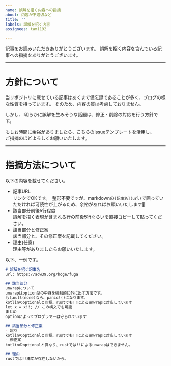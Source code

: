 ```yaml
---
name: 誤解を招く内容への指摘
about: 内容が不適切など
title: ''
labels: 誤解を招く内容
assignees: tam1192

---
```


記事をお読みいただきありがとうございます。
誤解を招く内容を含んでいる記事への指摘をありがとうございます。

---

# 方針について
当リポジトリに載せている記事はあくまで備忘録であることが多く、ブログの様な性質を持っています。
そのため、内容の質は考慮しておりません。　

しかし、 明らかに誤解を生みそうな話題は、修正・削除の対応を行う方針です。

もしお時間に余裕がありましたら、こちらのissueテンプレートを活用し、  
ご指摘のほどよろしくお願いいたします。

---

# 指摘方法について
以下の内容を載せてください。
- 記事URL  
  リンクでOKです。　整形不要ですが、markdownの`[記事名](url)`で囲っていただければ可読性が上がるため、余裕があればお願いいたします🙏
- 該当部分前後5行程度  
  誤解を招く表現が含まれる行の前後5行ぐらいを直接コピーして貼ってください。
- 該当部分と修正案  
  該当部分と、その修正案を記載してください。
- 理由(任意)  
  理由等がありましたらお願いいたします。

以下、一例です。
```markdown
# 誤解を招く記事名
url: https://adw39.org/hoge/fuga

## 該当部分
unwrapについて  
unwrapはoption型の中身を強制的に外に出す方法です。  
もしnull(none)なら、panic!()になります。    
kotlinのoptionalと同様、rustでも!!によるunwrapに対応しています  
let x = x!!; // この構文でも可能  
まとめ
optionによってプログラマーは守られています

## 該当部分と修正案
- 誤り
kotlinのoptionalと同様、rustでも!!によるunwrapに対応しています  
- 修正案
kotlinのoptionalと異なり、rustでは!!によるunwrapはできません。

## 理由
rustでは!!構文が存在しないから。

```
